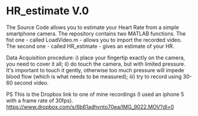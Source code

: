 # HR_estimate V.0

The Source Code allows you to estimate your Heart Rate from a simple smartphone camera.
The repository contains two MATLAB functions. The fist one - called LoadVideo.m - allows you to import the recorded video. 
The second one - called HR_estimate - gives an estimate of your HR. 

Data Acquisition procedure: i) place your fingertip exactly on the camera, you need to cover it all; ii) do touch the camera, but with limited pressure. It's important to touch it gently, otherwise too much pressure will impede blood flow (which is what needs to be measured); iii) try to record using 30-60 second video.

PS This is the Dropbox link to one of mine recordings (I used an iphone 5 with a frame rate of 30fps).   https://www.dropbox.com/s/6b61adhvnto70ea/IMG_9022.MOV?dl=0
